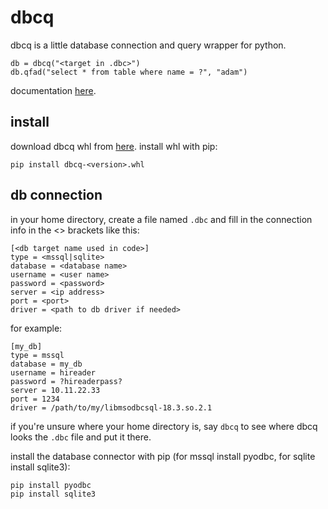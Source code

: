 # dbcq

dbcq is a little database connection and query wrapper for python.

```
db = dbcq("<target in .dbc>")
db.qfad("select * from table where name = ?", "adam")
```
documentation [here](https://numlims.github.io/dbcq/).

## install

download dbcq whl from
[here](https://github.com/numlims/dbcq/releases). install whl with
pip:

```
pip install dbcq-<version>.whl
```

## db connection

in your home directory, create a file named `.dbc` and fill in the
connection info in the <> brackets like this:

```
[<db target name used in code>]
type = <mssql|sqlite>
database = <database name>
username = <user name>
password = <password>
server = <ip address>
port = <port>
driver = <path to db driver if needed>
```

for example:

```
[my_db]
type = mssql
database = my_db
username = hireader
password = ?hireaderpass?
server = 10.11.22.33
port = 1234
driver = /path/to/my/libmsodbcsql-18.3.so.2.1
```

if you're unsure where your home directory is, say `dbcq` to see
where dbcq looks the `.dbc` file and put it there.

install the database connector with pip (for mssql install pyodbc, for
sqlite install sqlite3):

```
pip install pyodbc
pip install sqlite3
```